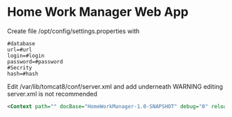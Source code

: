 # Home Work Manager Web App
Create file /opt/config/settings.properties
with 
```properties
#database
url=#url
login=#login
password=#password
#Secrity
hash=#hash
```
Edit /var/lib/tomcat8/conf/server.xml and add underneath
WARNING editing server.xml is not recommended
```xml
<Context path="" docBase="HomeWorkManager-1.0-SNAPSHOT" debug="0" reloadable="true"/>
```
